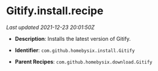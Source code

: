 # Gitify.install.recipe

_Last updated 2021-12-23 20:01:50Z_

- **Description**: Installs the latest version of Gitify.

- **Identifier**: `com.github.homebysix.install.Gitify`

- **Parent Recipes**: `com.github.homebysix.download.Gitify`
